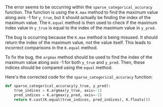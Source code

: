 The error seems to be occurring within the `sparse_categorical_accuracy` function. The function is using the `K.max` method to find the maximum value along axis -1 for `y_true`, but it should actually be finding the index of the maximum value. The `K.equal` method is then used to check if the maximum index value in `y_true` is equal to the index of the maximum value in `y_pred`.

The bug is occurring because the `K.max` method is being misused. It should return the index of the maximum value, not the value itself. This leads to incorrect comparisons in the `K.equal` method.

To fix the bug, the `argmax` method should be used to find the index of the maximum value along axis -1 for both `y_true` and `y_pred`. Then, these indices should be compared using the `equal` method.

Here's the corrected code for the `sparse_categorical_accuracy` function:

```python
def sparse_categorical_accuracy(y_true, y_pred):
    true_indices = K.argmax(y_true, axis=-1)
    pred_indices = K.argmax(y_pred, axis=-1)
    return K.cast(K.equal(true_indices, pred_indices), K.floatx())
```